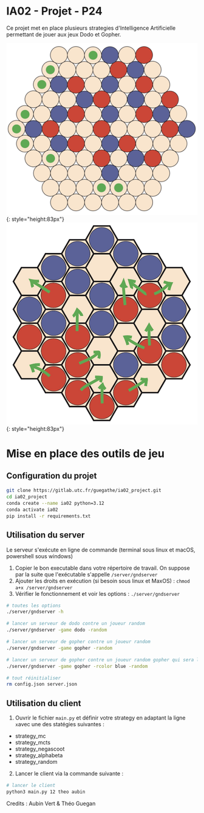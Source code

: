 # IA02 - Projet - P24

Ce projet met en place plusieurs strategies d'Intelligence Artificielle permettant de jouer aux jeux Dodo et Gopher.  

![gopher-image](doc/gopher.jpg "Gopher") {: style="height:83px"} ![dodo-image](doc/dodo.jpg "Dodo") {: style="height:83px"}

# Mise en place des outils de jeu

## Configuration du projet

```bash
git clone https://gitlab.utc.fr/guegathe/ia02_project.git
cd ia02_project
conda create --name ia02 python=3.12 
conda activate ia02
pip install -r requirements.txt
```

## Utilisation du server

Le serveur s'exécute en ligne de commande (terminal sous linux et macOS, powershell sous windows) 

1. Copier le bon executable dans votre répertoire de travail. On suppose par la suite que l'exécutable s'appelle `/server/gndserver`
2. Ajouter les droits en exécution (si besoin sous linux et MaxOS) : `chmod a+x /server/gndserver`
3. Vérifier le fonctionnement et voir les options : `./server/gndserver`

```bash
# toutes les options
./server/gndserver -h
```

```bash
# lancer un serveur de dodo contre un joueur random
./server/gndserver -game dodo -random 
```

```bash
# lancer un serveur de gopher contre un joueur random
./server/gndserver -game gopher -random
```

```bash
# lancer un serveur de gopher contre un joueur random gopher qui sera la joueur bleu
./server/gndserver -game gopher -rcolor blue -random
```

```bash
# tout réinitialiser
rm config.json server.json
```

## Utilisation du client

1. Ouvrir le fichier `main.py` et définir votre strategy en adaptant la ligne `x`avec une des statégies suivantes :  

- strategy_mc  
- strategy_mcts  
- strategy_negascoot
- strategy_alphabeta
- strategy_random

2. Lancer le client via la commande suivante :

```bash
# lancer le client
python3 main.py 12 theo aubin
```



Credits : Aubin Vert & Théo Guegan
